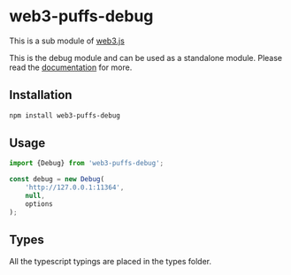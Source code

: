 # web3-puffs-debug

This is a sub module of [web3.js][repo]

This is the debug module and can be used as a standalone module.
Please read the [documentation][docs] for more.

## Installation

```bash
npm install web3-puffs-debug
```

## Usage

```js
import {Debug} from 'web3-puffs-debug';

const debug = new Debug(
    'http://127.0.0.1:11364',
    null,
    options
);
```

## Types

All the typescript typings are placed in the types folder.

[docs]: http://web3js.readthedocs.io/en/1.0/
[repo]: https://github.com/puffscoin/web3.js
